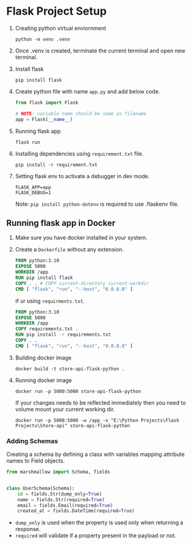 # Flask Project Setup

1. Creating python virtual enviornment

   ```linux
   python -m venv .venv
   ```

2. Once .venv is created, terminate the current terminal and open new terminal.
3. Install flask

   ```linux
   pip install flask
   ```

4. Create python file with name `app.py` and add below code.

   ```python
   from flask import Flask

   # NOTE: variable name should be same as filename
   app = Flask(__name__)
   ```

5. Running flask app

   ```linux
   flask run
   ```

6. Installing dependencies using `requirement.txt` file.

   ```linux
   pip install -r requirement.txt
   ```

7. Setting flask env to activate a debugger in dev mode.

   ```text
   FLASK_APP=app
   FLASK_DEBUG=1
   ```

   Note: `pip install python-dotenv` is required to use .flaskenv file.

## Running flask app in Docker

1. Make sure you have docker installed in your system.
2. Create a `Dockerfile` without any extension.

   ```Dockerfile
   FROM python:3.10
   EXPOSE 5000
   WORKDIR /app
   RUN pip install flask
   COPY . . # COPY current-directory current-workdir
   CMD [ "flask", "run", "--host", "0.0.0.0" ]
   ```

   if ur using `requirments.txt`.

   ```Dockerfile
   FROM python:3.10
   EXPOSE 5000
   WORKDIR /app
   COPY requirements.txt .
   RUN pip install -r requirements.txt
   COPY . .
   CMD [ "flask", "run", "--host", "0.0.0.0" ]
   ```

3. Building docker image

   ```linux
   docker build -t store-api-flask-python .
   ```

4. Running docker image

   ```linux
   docker run -p 5000:5000 store-api-flask-python
   ```

   If your changes needs to be reflected immediately then you need to volume mount your current working dir.

   ```linux
   docker run -p 5000:5000 -w /app -v "E:\Python Projects\Flask Projects\Store-api" store-api-flask-python
   ```

### Adding Schemas

Creating a schema by defining a class with variables mapping attribute names to Field objects.

```python
from marshmallow import Schema, fields


class UserSchema(Schema):
    id = fields.Str(dump_only=True)
    name = fields.Str(required=True)
    email = fields.Email(required=True)
    created_at = fields.DateTime(required=True)
```

- `dump_only` is used when the property is used only when returning a response.
- `required` will validate if a property present in the payload or not.
